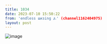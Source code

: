 ```yaml
---
title: 1034
date: 2023-07-10 15:50:22
from: 'endless шизing ⍼' (channel1162404975)
layout: post
---
```


![image](photos/photo_121@10-07-2023_15-50-22.jpg)


